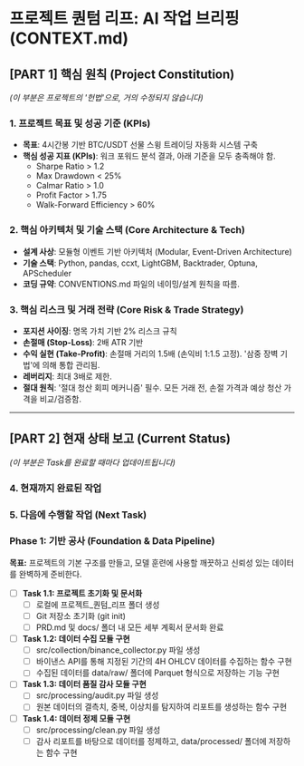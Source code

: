 # 프로젝트 퀀텀 리프: AI 작업 브리핑 (CONTEXT.md)

## [PART 1] 핵심 원칙 (Project Constitution)
*(이 부분은 프로젝트의 '헌법'으로, 거의 수정되지 않습니다)*

### 1. 프로젝트 목표 및 성공 기준 (KPIs)
- **목표**: 4시간봉 기반 BTC/USDT 선물 스윙 트레이딩 자동화 시스템 구축
- **핵심 성공 지표 (KPIs)**: 워크 포워드 분석 결과, 아래 기준을 모두 충족해야 함.
  - Sharpe Ratio > 1.2
  - Max Drawdown < 25%
  - Calmar Ratio > 1.0
  - Profit Factor > 1.75
  - Walk-Forward Efficiency > 60%

### 2. 핵심 아키텍처 및 기술 스택 (Core Architecture & Tech)
- **설계 사상**: 모듈형 이벤트 기반 아키텍처 (Modular, Event-Driven Architecture)
- **기술 스택**: Python, pandas, ccxt, LightGBM, Backtrader, Optuna, APScheduler
- **코딩 규약**: CONVENTIONS.md 파일의 네이밍/설계 원칙을 따름.

### 3. 핵심 리스크 및 거래 전략 (Core Risk & Trade Strategy)
- **포지션 사이징**: 명목 가치 기반 2% 리스크 규칙
- **손절매 (Stop-Loss)**: 2배 ATR 기반
- **수익 실현 (Take-Profit)**: 손절매 거리의 1.5배 (손익비 1:1.5 고정). '삼중 장벽 기법'에 의해 통합 관리됨.
- **레버리지**: 최대 3배로 제한.
- **절대 원칙**: '절대 청산 회피 메커니즘' 필수. 모든 거래 전, 손절 가격과 예상 청산 가격을 비교/검증함.

---

## [PART 2] 현재 상태 보고 (Current Status)
*(이 부분은 Task를 완료할 때마다 업데이트됩니다)*

### 4. 현재까지 완료된 작업


### 5. 다음에 수행할 작업 (Next Task)

### Phase 1: 기반 공사 (Foundation & Data Pipeline)
**목표:** 프로젝트의 기본 구조를 만들고, 모델 훈련에 사용할 깨끗하고 신뢰성 있는 데이터를 완벽하게 준비한다.

- [ ] **Task 1.1: 프로젝트 초기화 및 문서화**
    - [ ] 로컬에 프로젝트_퀀텀_리프 폴더 생성
    - [ ] Git 저장소 초기화 (git init)
    - [ ] PRD.md 및 docs/ 폴더 내 모든 세부 계획서 문서화 완료
- [ ] **Task 1.2: 데이터 수집 모듈 구현**
    - [ ] src/collection/binance_collector.py 파일 생성
    - [ ] 바이낸스 API를 통해 지정된 기간의 4H OHLCV 데이터를 수집하는 함수 구현
    - [ ] 수집된 데이터를 data/raw/ 폴더에 Parquet 형식으로 저장하는 기능 구현
- [ ] **Task 1.3: 데이터 품질 감사 모듈 구현**
    - [ ] src/processing/audit.py 파일 생성
    - [ ] 원본 데이터의 결측치, 중복, 이상치를 탐지하여 리포트를 생성하는 함수 구현
- [ ] **Task 1.4: 데이터 정제 모듈 구현**
    - [ ] src/processing/clean.py 파일 생성
    - [ ] 감사 리포트를 바탕으로 데이터를 정제하고, data/processed/ 폴더에 저장하는 함수 구현
